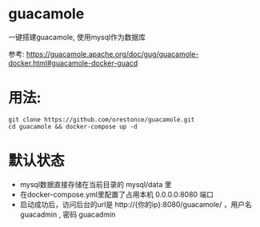 # guacamole
一键搭建guacamole, 使用mysql作为数据库

参考: https://guacamole.apache.org/doc/gug/guacamole-docker.html#guacamole-docker-guacd

# 用法:

````
git clone https://github.com/orestonce/guacamole.git
cd guacamole && docker-compose up -d
````

# 默认状态
  * mysql数据直接存储在当前目录的 mysql/data 里
  * 在docker-compose.yml里配置了占用本机 0.0.0.0:8080 端口
  * 启动成功后，访问后台的url是 http://{你的ip}:8080/guacamole/ ，用户名 guacadmin , 密码 guacadmin
